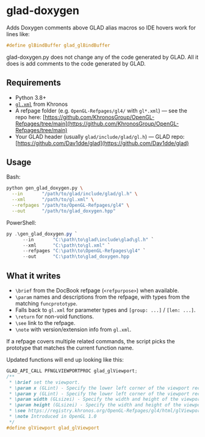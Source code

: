 # glad-doxygen

Adds Doxygen comments above GLAD alias macros so IDE hovers work for lines like:

```c
#define glBindBuffer glad_glBindBuffer
```

glad-doxygen.py does not change any of the code generated by GLAD. All it does is add comments to the code generated by GLAD.


## Requirements

- Python 3.8+
- [`gl.xml`](https://registry.khronos.org/OpenGL/xml/gl.xml) from Khronos
- A refpage folder (e.g. `OpenGL-Refpages/gl4/` with `gl*.xml`) — see the repo here: [https://github.com/KhronosGroup/OpenGL-Refpages/tree/main](https://github.com/KhronosGroup/OpenGL-Refpages/tree/main)
- Your GLAD header (usually `glad/include/glad/gl.h`) — GLAD repo: [https://github.com/Dav1dde/glad](https://github.com/Dav1dde/glad)


## Usage

Bash:

```bash
python gen_glad_doxygen.py \
  --in       "/path/to/glad/include/glad/gl.h" \
  --xml      "/path/to/gl.xml" \
  --refpages "/path/to/OpenGL-Refpages/gl4" \
  --out      "/path/to/glad_doxygen.hpp"

```

PowerShell:

```powershell
py .\gen_glad_doxygen.py `
      --in       "C:\path\to\glad\include\glad\gl.h" `
      --xml      "C:\path\to\gl.xml" `
      --refpages "C:\path\to\OpenGL-Refpages\gl4" `
      --out      "C:\path\to\glad_doxygen.hpp
```

## What it writes

- `\brief` from the DocBook refpage (`<refpurpose>`) when available.
- `\param` names and descriptions from the refpage, with types from the matching `funcprototype`.
- Falls back to `gl.xml` for parameter types and `[group: ...]` / `[len: ...]`.
- `\return` for non-void functions.
- `\see` link to the refpage.
- `\note` with version/extension info from `gl.xml`.

If a refpage covers multiple related commands, the script picks the prototype that matches the current function name.

Updated functions will end up looking like this:
```c
GLAD_API_CALL PFNGLVIEWPORTPROC glad_glViewport;
/**
 * \brief set the viewport.
 * \param x (GLint) - Specify the lower left corner of the viewport rectangle, in pixels. The initial value is (0,0).
 * \param y (GLint) - Specify the lower left corner of the viewport rectangle, in pixels. The initial value is (0,0).
 * \param width (GLsizei) - Specify the width and height of the viewport. When a GL context is first attached to a window, width and height are set to the dimensions of that window.
 * \param height (GLsizei) - Specify the width and height of the viewport. When a GL context is first attached to a window, width and height are set to the dimensions of that window.
 * \see https://registry.khronos.org/OpenGL-Refpages/gl4/html/glViewport.xhtml
 * \note Introduced in OpenGL 1.0
 */
#define glViewport glad_glViewport
```

